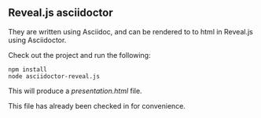 ## Reveal.js asciidoctor

They are written using Asciidoc, and can be rendered to to html in Reveal.js using Asciidoctor.

Check out the project and run the following:

    npm install
    node asciidoctor-reveal.js

This will produce a _presentation.html_ file.

This file has already been checked in for convenience.
